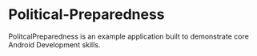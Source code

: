 # Political-Preparedness
PolitcalPreparedness is an example application built to demonstrate core Android Development skills.
